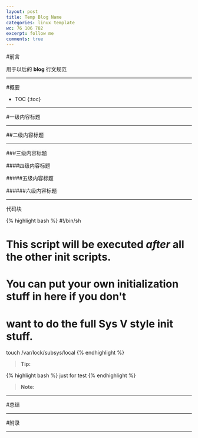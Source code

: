 ```yaml
---
layout: post
title: Temp Blog Name
categories: linux template
wc: 76 106 782
excerpt: follow me
comments: true
---
```


#前言

用于以后的 **blog** 行文规范

---

#概要

* TOC
{:toc}


---


#一级内容标题

---

##二级内容标题

---


###三级内容标题

####四级内容标题

#####五级内容标题

######六级内容标题

---

代码块

{% highlight bash %}
#!/bin/sh
#
# This script will be executed *after* all the other init scripts.
# You can put your own initialization stuff in here if you don't
# want to do the full Sys V style init stuff.
touch /var/lock/subsys/local
{% endhighlight %}


> **Tip:**


{% highlight bash %}
just for test
{% endhighlight %}


> **Note:**

---

#总结

---

#附录

---

[link]: http://soft.dog/
[temp]: http://soft.dog/
